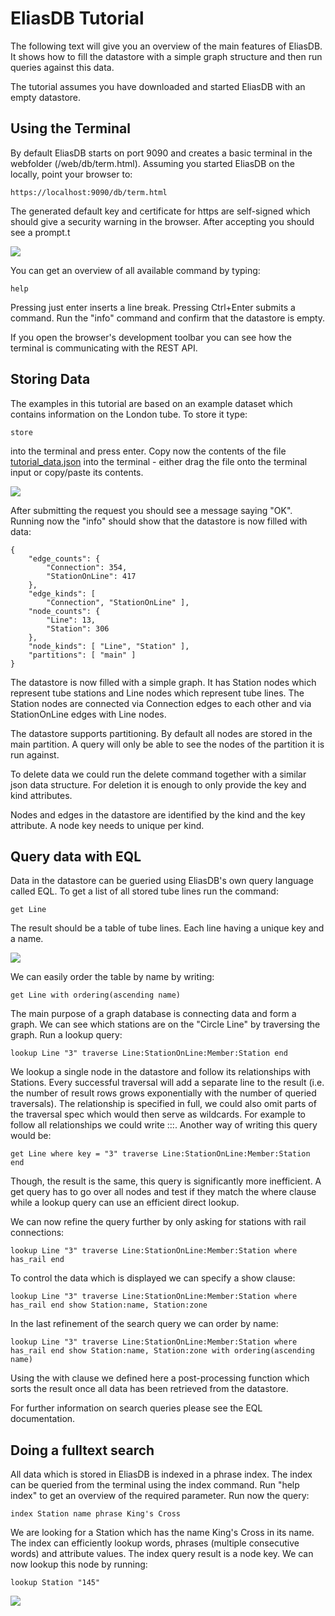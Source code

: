 EliasDB Tutorial
================
The following text will give you an overview of the main features of EliasDB. It shows how to fill the datastore with a simple graph structure and then run queries against this data.

The tutorial assumes you have downloaded and started EliasDB with an empty datastore.

Using the Terminal
------------------
By default EliasDB starts on port 9090 and creates a basic terminal in the webfolder (/web/db/term.html). Assuming you started EliasDB on the locally, point your browser to:
```
https://localhost:9090/db/term.html
```
The generated default key and certificate for https are self-signed which should give a security warning in the browser. After accepting you should see a prompt.t

![](https://github.com/krotik/eliasdb/blob/master/doc/tutorial1.png?raw=true)

You can get an overview of all available command by typing:
```
help
```
Pressing just enter inserts a line break. Pressing Ctrl+Enter submits a command. Run the "info" command and confirm that the datastore is empty.

If you open the browser's development toolbar you can see how the terminal is communicating with the REST API.

Storing Data
------------
The examples in this tutorial are based on an example dataset which contains information on the London tube. To store it type:
```
store
```
into the terminal and press enter. Copy now the contents of the file [tutorial_data.json](https://github.com/krotik/eliasdb/blob/master/doc/tutorial_data.json?raw=true) into the terminal - either drag the file onto the terminal input or copy/paste its contents. 

![](https://github.com/krotik/eliasdb/blob/master/doc/tutorial2.png?raw=true)

After submitting the request you should see a message saying "OK". Running now the "info" should show that the datastore is now filled with data:
```
{ 
    "edge_counts": { 
        "Connection": 354, 
        "StationOnLine": 417 
    }, 
    "edge_kinds": [ 
        "Connection", "StationOnLine" ], 
    "node_counts": { 
        "Line": 13, 
        "Station": 306 
    }, 
    "node_kinds": [ "Line", "Station" ], 
    "partitions": [ "main" ] 
}
```
The datastore is now filled with a simple graph. It has Station nodes which represent tube stations and Line nodes which represent tube lines. The Station nodes are connected via Connection edges to each other and via StationOnLine edges with Line nodes.

The datastore supports partitioning. By default all nodes are stored in the main partition. A query will only be able to see the nodes of the partition it is run against.

To delete data we could run the delete command together with a similar json data structure. For deletion it is enough to only provide the key and kind attributes.

Nodes and edges in the datastore are identified by the kind and the key attribute. A node key needs to unique per kind.

Query data with EQL
-------------------
Data in the datastore can be gueried using EliasDB's own query language called EQL. To get a list of all stored tube lines run the command:
```
get Line
```
The result should be a table of tube lines. Each line having a unique key and a name. 

![](https://github.com/krotik/eliasdb/blob/master/doc/tutorial3.png?raw=true)

We can easily order the table by name by writing:
```
get Line with ordering(ascending name)
```
The main purpose of a graph database is connecting data and form a graph. We can see which stations are on the "Circle Line" by traversing the graph. Run a lookup query:
```
lookup Line "3" traverse Line:StationOnLine:Member:Station end
```
We lookup a single node in the datastore and follow its relationships with Stations. Every successful traversal will add a separate line to the result (i.e. the number of result rows grows exponentially with the number of queried traversals). The relationship is specified in full, we could also omit parts of the traversal spec which would then serve as wildcards. For example to follow all relationships we could write :::. Another way of writing this query would be:
```
get Line where key = "3" traverse Line:StationOnLine:Member:Station end
```
Though, the result is the same, this query is significantly more inefficient. A get query has to go over all nodes and test if they match the where clause while a lookup query can use an efficient direct lookup.

We can now refine the query further by only asking for stations with rail connections:
```
lookup Line "3" traverse Line:StationOnLine:Member:Station where has_rail end
```
To control the data which is displayed we can specify a show clause:
```
lookup Line "3" traverse Line:StationOnLine:Member:Station where has_rail end show Station:name, Station:zone
```
In the last refinement of the search query we can order by name:
```
lookup Line "3" traverse Line:StationOnLine:Member:Station where has_rail end show Station:name, Station:zone with ordering(ascending name)
```
Using the with clause we defined here a post-processing function which sorts the result once all data has been retrieved from the datastore.

For further information on search queries please see the EQL documentation.

Doing a fulltext search
-----------------------
All data which is stored in EliasDB is indexed in a phrase index. The index can be queried from the terminal using the index command. Run "help index" to get an overview of the required parameter. Run now the query:
```
index Station name phrase King's Cross
```
We are looking for a Station which has the name King's Cross in its name. The index can efficiently lookup words, phrases (multiple consecutive words) and attribute values. The index query result is a node key. We can now lookup this node by running:
```
lookup Station "145"
```
![](https://github.com/krotik/eliasdb/blob/master/doc/tutorial4.png?raw=true)
